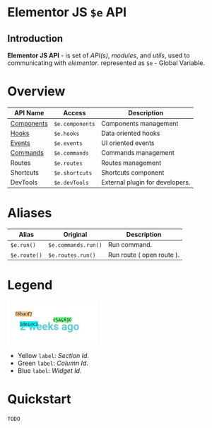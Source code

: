 # Elementor JS `$e`  API
## Introduction

**Elementor JS API** - is set of *API(s)*, *modules*, and *utils*, used to communicating with *elementor*.
 represented as `$e` - Global Variable.

# Overview
| API Name                           | Access          | Description                    |
|------------------------------------|-----------------|--------------------------------|
| [Components](api---ecomponents.md) | `$e.components` | Components management 
| [Hooks](api---ehooks.md)           | `$e.hooks`      | Data oriented hooks   
| [Events](api---eevents.md)         | `$e.events`     | UI oriented events    
| [Commands](api---ecommands.md)     | `$e.commands`   | Commands management   
| Routes                             | `$e.routes`     | Routes management      
| Shortcuts                          | `$e.shortcuts`  | Shortcuts component      
| DevTools                           | `$e.devTools`   | External plugin for developers. 


# Aliases
| Alias        | Original            | Description			     |
|--------------|---------------------|---------------------------|
| `$e.run()`   | `$e.commands.run()` | Run command.              |
| `$e.route()` | `$e.routes.run()`   | Run route ( open route ). |

# Legend
![base-1](images/base/1.jpg)

* Yellow `label`: _Section *Id*_.
* Green `label`: _Column *Id*_.
* Blue `label`: _Widget *Id*_.

# Quickstart
    TODO

